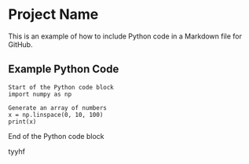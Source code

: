 # Project Name

This is an example of how to include Python code in a Markdown file for GitHub.

## Example Python Code

    Start of the Python code block
    import numpy as np

    Generate an array of numbers
    x = np.linspace(0, 10, 100)
    print(x)
  End of the Python code block


tyyhf
